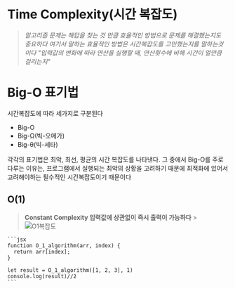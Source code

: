 # Time Complexity(시간 복잡도)
> *알고리즘 문제는 해답을 찾는 것 만큼 효율적인 방법으로 문제를 해결했는지도 중요하다
여기서 말하는 효율적인 방법은 시간복잡도를 고민했는지를 말하는것이다
"입력값의 변화에 따라 연산을 실행할 때, 연산횟수에 비해 시간이 얼만큼 걸리는지"*
>

# Big-O 표기법
  시간복잡도에 따라 세가지로 구분된다
  - Big-O
  - Big-Ω(빅-오메가)
  - Big-θ(빅-세타)
  
  각각의 표기법은 최악, 최선, 평균의 시간 복잡도를 나타낸다.
  그 중에서 Big-O를 주로 다루는 이유는, 프로그램에서 실행되는 최악의 상황을 고려하기 때문에 최적화에 있어서 고려해야하는 필수적인 시간복잡도이기 때문이다
  
  ## O(1)
   > **Constant Complexity
    입력값에 상관없이 즉시 출력이 가능하다**
    >
    ![O1복잡도](https://user-images.githubusercontent.com/87476435/140919049-15673f04-9d62-46bd-a4d4-2fc957da1024.png)
    
    ```jsx
    function O_1_algorithm(arr, index) {
      return arr[index];
    }
    
    let result = O_1_algorithm([1, 2, 3], 1)
    console.log(result)//2
    ```
